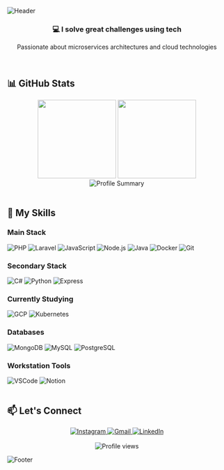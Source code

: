 ![Header](https://capsule-render.vercel.app/api?type=waving&color=8F0D87&height=120&section=header&text=Luiz%20Felipe&fontSize=50&fontColor=fff&animation=fadeIn)

<h3 align="center">💻 I solve great challenges using tech</h3>
<p align="center">Passionate about microservices architectures and cloud technologies</p>

<br>

## 📊 GitHub Stats

<div align="center">
  <img height="180em" src="https://github-readme-stats.vercel.app/api?username=Luiz-Felip-DEV&show_icons=true&theme=radical&include_all_commits=true&count_private=true&hide_border=true"/>
  <img height="180em" src="https://github-readme-stats.vercel.app/api/top-langs/?username=Luiz-Felip-DEV&layout=compact&langs_count=8&theme=radical&hide_border=true"/>
</div>

<div align="center">
  <img src="https://github-profile-summary-cards.vercel.app/api/cards/profile-details?username=Luiz-Felip-DEV&theme=radical" alt="Profile Summary"/>
</div>

<br>

## 🚀 My Skills

### Main Stack

<div>
  <img src="https://img.shields.io/badge/PHP-777BB4?style=for-the-badge&logo=php&logoColor=white" alt="PHP"/>
  <img src="https://img.shields.io/badge/Laravel-FF2D20?style=for-the-badge&logo=laravel&logoColor=white" alt="Laravel"/>
  <img src="https://img.shields.io/badge/JavaScript-F7DF1E?style=for-the-badge&logo=javascript&logoColor=black" alt="JavaScript"/>
  <img src="https://img.shields.io/badge/Node.js-339933?style=for-the-badge&logo=nodedotjs&logoColor=white" alt="Node.js"/>
  <img src="https://img.shields.io/badge/Java-ED8B00?style=for-the-badge&logo=openjdk&logoColor=white" alt="Java"/>
  <img src="https://img.shields.io/badge/Docker-2496ED?style=for-the-badge&logo=docker&logoColor=white" alt="Docker"/>
  <img src="https://img.shields.io/badge/Git-E44C30?style=for-the-badge&logo=git&logoColor=white" alt="Git"/>
</div>

### Secondary Stack

<div>
  <img src="https://img.shields.io/badge/C%23-239120?style=for-the-badge&logo=csharp&logoColor=white" alt="C#"/>
  <img src="https://img.shields.io/badge/Python-3776AB?style=for-the-badge&logo=python&logoColor=white" alt="Python"/>
  <img src="https://img.shields.io/badge/Express-000000?style=for-the-badge&logo=express&logoColor=white" alt="Express"/>
</div>

### Currently Studying

<div>
  <img src="https://img.shields.io/badge/Google_Cloud-4285F4?style=for-the-badge&logo=googlecloud&logoColor=white" alt="GCP"/>
  <img src="https://img.shields.io/badge/Kubernetes-326CE5?style=for-the-badge&logo=kubernetes&logoColor=white" alt="Kubernetes"/>
</div>

### Databases

<div>
  <img src="https://img.shields.io/badge/MongoDB-47A248?style=for-the-badge&logo=mongodb&logoColor=white" alt="MongoDB"/>
  <img src="https://img.shields.io/badge/MySQL-4479A1?style=for-the-badge&logo=mysql&logoColor=white" alt="MySQL"/>
  <img src="https://img.shields.io/badge/PostgreSQL-4169E1?style=for-the-badge&logo=postgresql&logoColor=white" alt="PostgreSQL"/>
</div>

### Workstation Tools

<div>
  <img src="https://img.shields.io/badge/VSCode-007ACC?style=for-the-badge&logo=visualstudiocode&logoColor=white" alt="VSCode"/>
  <img src="https://img.shields.io/badge/Notion-000000?style=for-the-badge&logo=notion&logoColor=white" alt="Notion"/>
</div>

<br>

## 📫 Let's Connect

<div align="center">
  <a href="https://www.instagram.com/luiz_alvees22" target="_blank">
    <img src="https://img.shields.io/badge/-Instagram-%23E4405F?style=for-the-badge&logo=instagram&logoColor=white" alt="Instagram"/>
  </a>
  <a href="mailto:contato.luzyour078@gmail.com">
    <img src="https://img.shields.io/badge/-Gmail-%23333?style=for-the-badge&logo=gmail&logoColor=white" alt="Gmail"/>
  </a>
  <a href="https://www.linkedin.com/in/rafael-ladeia/" target="_blank">
    <img src="https://img.shields.io/badge/-LinkedIn-%230077B5?style=for-the-badge&logo=linkedin&logoColor=white" alt="LinkedIn"/>
  </a>
</div>

<br>

<div align="center">
  <img src="https://komarev.com/ghpvc/?username=Luiz-Felip-DEV&color=8F0D87&style=for-the-badge" alt="Profile views"/>
</div>

![Footer](https://capsule-render.vercel.app/api?type=waving&color=8F0D87&height=120&section=footer)
